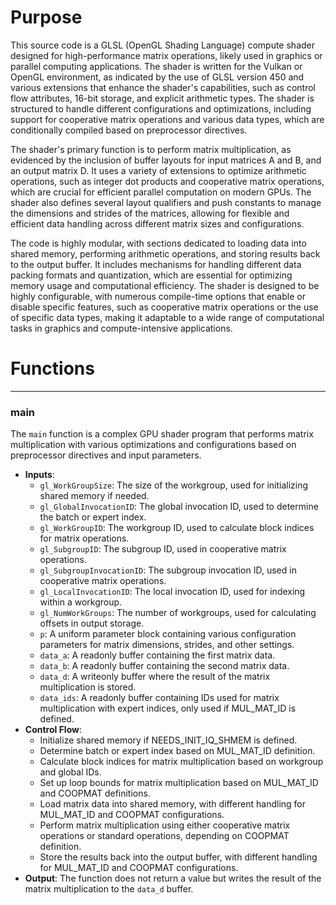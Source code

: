 # Purpose
This source code is a GLSL (OpenGL Shading Language) compute shader designed for high-performance matrix operations, likely used in graphics or parallel computing applications. The shader is written for the Vulkan or OpenGL environment, as indicated by the use of GLSL version 450 and various extensions that enhance the shader's capabilities, such as control flow attributes, 16-bit storage, and explicit arithmetic types. The shader is structured to handle different configurations and optimizations, including support for cooperative matrix operations and various data types, which are conditionally compiled based on preprocessor directives.

The shader's primary function is to perform matrix multiplication, as evidenced by the inclusion of buffer layouts for input matrices A and B, and an output matrix D. It uses a variety of extensions to optimize arithmetic operations, such as integer dot products and cooperative matrix operations, which are crucial for efficient parallel computation on modern GPUs. The shader also defines several layout qualifiers and push constants to manage the dimensions and strides of the matrices, allowing for flexible and efficient data handling across different matrix sizes and configurations.

The code is highly modular, with sections dedicated to loading data into shared memory, performing arithmetic operations, and storing results back to the output buffer. It includes mechanisms for handling different data packing formats and quantization, which are essential for optimizing memory usage and computational efficiency. The shader is designed to be highly configurable, with numerous compile-time options that enable or disable specific features, such as cooperative matrix operations or the use of specific data types, making it adaptable to a wide range of computational tasks in graphics and compute-intensive applications.
# Functions

---
### main
The `main` function is a complex GPU shader program that performs matrix multiplication with various optimizations and configurations based on preprocessor directives and input parameters.
- **Inputs**:
    - `gl_WorkGroupSize`: The size of the workgroup, used for initializing shared memory if needed.
    - `gl_GlobalInvocationID`: The global invocation ID, used to determine the batch or expert index.
    - `gl_WorkGroupID`: The workgroup ID, used to calculate block indices for matrix operations.
    - `gl_SubgroupID`: The subgroup ID, used in cooperative matrix operations.
    - `gl_SubgroupInvocationID`: The subgroup invocation ID, used in cooperative matrix operations.
    - `gl_LocalInvocationID`: The local invocation ID, used for indexing within a workgroup.
    - `gl_NumWorkGroups`: The number of workgroups, used for calculating offsets in output storage.
    - `p`: A uniform parameter block containing various configuration parameters for matrix dimensions, strides, and other settings.
    - `data_a`: A readonly buffer containing the first matrix data.
    - `data_b`: A readonly buffer containing the second matrix data.
    - `data_d`: A writeonly buffer where the result of the matrix multiplication is stored.
    - `data_ids`: A readonly buffer containing IDs used for matrix multiplication with expert indices, only used if MUL_MAT_ID is defined.
- **Control Flow**:
    - Initialize shared memory if NEEDS_INIT_IQ_SHMEM is defined.
    - Determine batch or expert index based on MUL_MAT_ID definition.
    - Calculate block indices for matrix multiplication based on workgroup and global IDs.
    - Set up loop bounds for matrix multiplication based on MUL_MAT_ID and COOPMAT definitions.
    - Load matrix data into shared memory, with different handling for MUL_MAT_ID and COOPMAT configurations.
    - Perform matrix multiplication using either cooperative matrix operations or standard operations, depending on COOPMAT definition.
    - Store the results back into the output buffer, with different handling for MUL_MAT_ID and COOPMAT configurations.
- **Output**: The function does not return a value but writes the result of the matrix multiplication to the `data_d` buffer.



